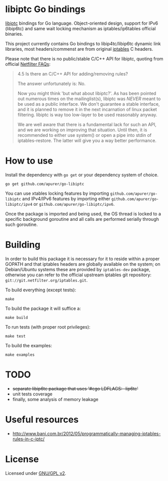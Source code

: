 # libiptc Go bindings

[libiptc](http://www.tldp.org/HOWTO/Querying-libiptc-HOWTO/whatis.html) bindings for Go language.
Object-oriented design, support for IPv6 (libip6tc) and same wait locking mechanism as iptables/ip6tables official binaries.

This project currently contains Go bindings to libip4tc/libip6tc dynamic link libraries, most headers/commenst are from original [iptables](http://www.netfilter.org/) C headers.

Please note that there is no public/stable C/C++ API for libiptc, quoting from official [Netfilter FAQs](http://www.netfilter.org/documentation/FAQ/netfilter-faq-4.html#ss4.5):

> 4.5 Is there an C/C++ API for adding/removing rules?
> 
> The answer unfortunately is: No.
> 
> Now you might think 'but what about libiptc?'. As has been pointed out numerous times on the mailinglist(s), libiptc was _NEVER_ meant to be used as a public interface. We don't guarantee a stable interface, and it is planned to remove it in the next incarnation of linux packet filtering. libiptc is way too low-layer to be used reasonably anyway.
> 
> We are well aware that there is a fundamental lack for such an API, and we are working on improving that situation. Until then, it is recommended to either use system() or open a pipe into stdin of iptables-restore. The latter will give you a way better performance.
>

# How to use

Install the dependency with `go get` or your dependency system of choice.
```
go get github.com/apurer/go-libiptc
```

You can use xtables locking features by importing `github.com/apurer/go-libiptc` and IPv4/IPv6 features by importing either `github.com/apurer/go-libiptc/ipv4` or `github.com/apurer/go-libiptc/ipv6`.

Once the package is imported and being used, the OS thread is locked to a specific background goroutine and all calls are performed serially through such goroutine.

# Building

In order to build this package it is necessary for it to reside within a proper GOPATH and that iptables headers are globally available on the system; on Debian/Ubuntu systems these are provided by `iptables-dev` package, otherwise you can refer to the official upstream iptables git repository: `git://git.netfilter.org/iptables.git`.

To build everything (except tests):
```
make
```

To build the package it will suffice a:
```
make build
```

To run tests (with proper root privileges):
```
make test
```

To build the examples:
```
make examples
```

# TODO

* ~~separate libip6tc package that uses '#cgo LDFLAGS: -lip6tc'~~
* unit tests coverage
* finally, some analysis of memory leakage

# Useful resources

* http://www.bani.com.br/2012/05/programmatically-managing-iptables-rules-in-c-iptc/

# License

Licensed under [GNU/GPL v2](LICENSE).

